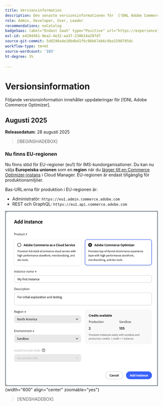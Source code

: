 ```yaml
---
title: Versionsinformation
description: Den senaste versionsinformationen för  [!DNL Adobe Commerce Optimizer].
role: Admin, Developer, User, Leader
recommendations: noCatalog
badgeSaas: label="Endast SaaS" type="Positive" url="https://experienceleague.adobe.com/sv/docs/commerce/user-guides/product-solutions" tooltip="Gäller endast Adobe Commerce as a Cloud Service- och Adobe Commerce Optimizer-projekt (SaaS-infrastruktur som hanteras av Adobe)."
exl-id: e420d461-9ea2-4e32-aa37-230b14a297d7
source-git-commit: 5dd290a4e10bdbd1f6c96b67ab6c9ba1598705dc
workflow-type: tm+mt
source-wordcount: '103'
ht-degree: 3%

---
```


# Versionsinformation

Följande versionsinformation innehåller uppdateringar för [!DNL Adobe Commerce Optimizer].

## Augusti 2025

**Releasedatum**: 28 augusti 2025

>[!BEGINSHADEBOX]

### Nu finns EU-regionen

Nu finns stöd för EU-regioner (eu1) för IMS-kundorganisationer. Du kan nu välja **Europeiska unionen** som en **region** när du [lägger till en Commerce Optimizer-instans](./get-started.md#step-1-create-an-instance) i Cloud Manager. EU-regionen är endast tillgänglig för produktionsmiljöer.

Bas-URL:erna för produktion i EU-regionen är:

* Administratör: `https://eu1.admin.commerce.adobe.com`
* REST och GraphQL: `https://eu1.api.commerce.adobe.com`

![skapa instans](./assets/create-instance.png){width="600" align="center" zoomable="yes"}

>[!ENDSHADEBOX]
